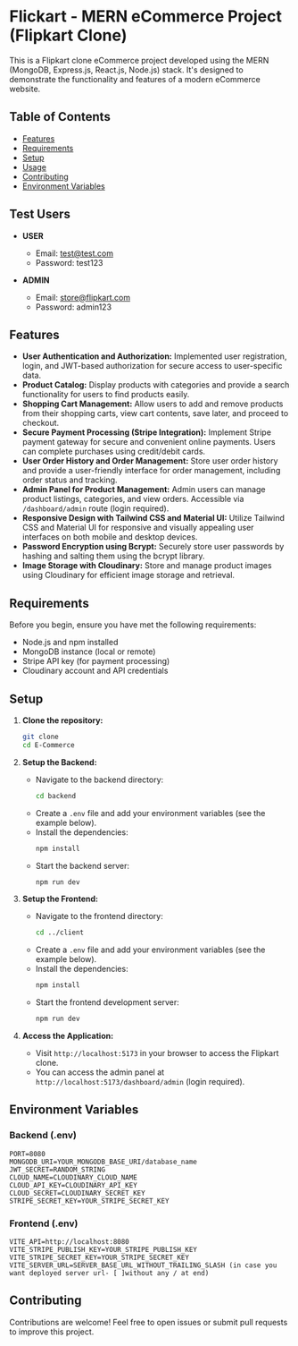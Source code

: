# Flickart - MERN eCommerce Project (Flipkart Clone)

This is a Flipkart clone eCommerce project developed using the MERN (MongoDB, Express.js, React.js, Node.js) stack. It's designed to demonstrate the functionality and features of a modern eCommerce website.

## Table of Contents

- [Features](#features)
- [Requirements](#requirements)
- [Setup](#setup)
- [Usage](#usage)
- [Contributing](#contributing)
- [Environment Variables](#environment-variables)

## Test Users

- **USER**
  - Email: test@test.com
  - Password: test123

- **ADMIN**
  - Email: store@flipkart.com
  - Password: admin123

## Features

- **User Authentication and Authorization:** Implemented user registration, login, and JWT-based authorization for secure access to user-specific data.
- **Product Catalog:** Display products with categories and provide a search functionality for users to find products easily.
- **Shopping Cart Management:** Allow users to add and remove products from their shopping carts, view cart contents, save later, and proceed to checkout.
- **Secure Payment Processing (Stripe Integration):** Implement Stripe payment gateway for secure and convenient online payments. Users can complete purchases using credit/debit cards.
- **User Order History and Order Management:** Store user order history and provide a user-friendly interface for order management, including order status and tracking.
- **Admin Panel for Product Management:** Admin users can manage product listings, categories, and view orders. Accessible via `/dashboard/admin` route (login required).
- **Responsive Design with Tailwind CSS and Material UI:** Utilize Tailwind CSS and Material UI for responsive and visually appealing user interfaces on both mobile and desktop devices.
- **Password Encryption using Bcrypt:** Securely store user passwords by hashing and salting them using the bcrypt library.
- **Image Storage with Cloudinary:** Store and manage product images using Cloudinary for efficient image storage and retrieval.

## Requirements

Before you begin, ensure you have met the following requirements:

- Node.js and npm installed
- MongoDB instance (local or remote)
- Stripe API key (for payment processing)
- Cloudinary account and API credentials

## Setup

1. **Clone the repository:**
   ```sh
   git clone 
   cd E-Commerce
   ```

2. **Setup the Backend:**
   - Navigate to the backend directory:
     ```sh
     cd backend
     ```
   - Create a `.env` file and add your environment variables (see the example below).
   - Install the dependencies:
     ```sh
     npm install
     ```
   - Start the backend server:
     ```sh
     npm run dev
     ```

3. **Setup the Frontend:**
   - Navigate to the frontend directory:
     ```sh
     cd ../client
     ```
   - Create a `.env` file and add your environment variables (see the example below).
   - Install the dependencies:
     ```sh
     npm install
     ```
   - Start the frontend development server:
     ```sh
     npm run dev
     ```

4. **Access the Application:**
   - Visit `http://localhost:5173` in your browser to access the Flipkart clone.
   - You can access the admin panel at `http://localhost:5173/dashboard/admin` (login required).

## Environment Variables

### Backend (.env)

```plaintext
PORT=8080
MONGODB_URI=YOUR_MONGODB_BASE_URI/database_name
JWT_SECRET=RANDOM_STRING
CLOUD_NAME=CLOUDINARY_CLOUD_NAME
CLOUD_API_KEY=CLOUDINARY_API_KEY
CLOUD_SECRET=CLOUDINARY_SECRET_KEY
STRIPE_SECRET_KEY=YOUR_STRIPE_SECRET_KEY
```

### Frontend (.env)

```plaintext
VITE_API=http://localhost:8080
VITE_STRIPE_PUBLISH_KEY=YOUR_STRIPE_PUBLISH_KEY
VITE_STRIPE_SECRET_KEY=YOUR_STRIPE_SECRET_KEY
VITE_SERVER_URL=SERVER_BASE_URL_WITHOUT_TRAILING_SLASH (in case you want deployed server url- [ ]without any / at end)
```

## Contributing

Contributions are welcome! Feel free to open issues or submit pull requests to improve this project.
